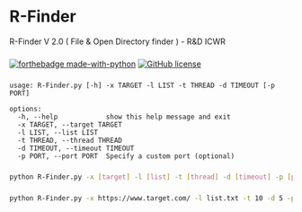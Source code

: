 # R-Finder
R-Finder V 2.0 ( File &amp; Open Directory finder ) - R&amp;D ICWR
###
[![forthebadge made-with-python](http://ForTheBadge.com/images/badges/made-with-python.svg)](https://www.python.org/) [![GitHub license](https://img.shields.io/github/license/Naereen/StrapDown.js.svg)](https://github.com/Naereen/StrapDown.js/blob/master/LICENSE)
###
```
usage: R-Finder.py [-h] -x TARGET -l LIST -t THREAD -d TIMEOUT [-p PORT]

options:
  -h, --help            show this help message and exit
  -x TARGET, --target TARGET
  -l LIST, --list LIST
  -t THREAD, --thread THREAD
  -d TIMEOUT, --timeout TIMEOUT
  -p PORT, --port PORT  Specify a custom port (optional)
```
###
```bash
python R-Finder.py -x [target] -l [list] -t [thread] -d [timeout] -p [port]
```
###
```bash
python R-Finder.py -x https://www.target.com/ -l list.txt -t 10 -d 5 -p 443
```
